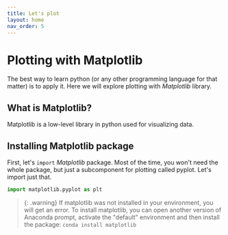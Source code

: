 ```yaml
---
title: Let's plot
layout: home
nav_order: 5
---
```


# Plotting with Matplotlib
The best way to learn python (or any other programming language for that matter) is to apply it. Here we will explore plotting with *Matplotlib* library.

## What is Matplotlib?
Matplotlib is a low-level library in python used for visualizing data.

## Installing Matplotlib package
First, let's ```import``` *Matplotlib* package. Most of the time, you won't need the whole package, but just a subcomponent for plotting called pyplot. Let's import just that.

```python
import matplotlib.pyplot as plt

```

>{: .warning}
If matplotlib was not installed in your environment, you will get an error. To install matplotlib, you can open another version of Anaconda prompt, activate the "default" environment and then install the package: ```conda install matplotlib```

